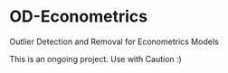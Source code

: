 # OD-Econometrics
Outlier Detection and Removal for Econometrics Models

This is an ongoing project. Use with Caution :)
